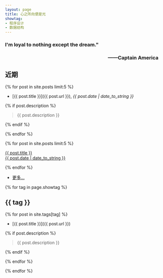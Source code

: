 ```yaml
---
layout: page
title: 心之所向便是光
showtag:
- 程序设计
- 数据结构
---
```


<h3 align="left">I'm loyal to nothing except the dream."</h3>
<h3 align="right">——Captain America</h3>

## 近期

{% for post in site.posts limit:5 %}

- [{{ post.title }}]({{ post.url }}), *{{ post.date | date_to_string }}*

{% if post.description %}

  > {{ post.description }}

{% endif %}

{% endfor %}

{% for post in site.posts limit:5 %}

<div class="postbox">
  <a class="postbox-click" href="{{ post.url }}">{{ post.title }}
  <br><right>{{ post.date | date_to_string }}</right></a>
  <div class="postdetail"></div>
</div>

{% endfor %}

- [更多…](/archive)

{% for tag in page.showtag %}

## {{ tag }}

{% for post in site.tags[tag] %}

- [{{ post.title }}]({{ post.url }})

{% if post.description %}

  > {{ post.description }}

{% endif %}

{% endfor %}

{% endfor %}